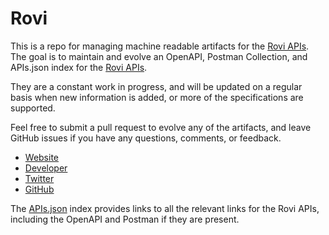 # RoviThis is a repo for managing machine readable artifacts for the [Rovi APIs](http://developer.rovicorp.com/). The goal is to maintain and evolve an OpenAPI, Postman Collection, and APIs.json index for the [Rovi APIs](http://developer.rovicorp.com/).They are a constant work in progress, and will be updated on a regular basis when new information is added, or more of the specifications are supported.Feel free to submit a pull request to evolve any of the artifacts, and leave GitHub issues if you have any questions, comments, or feedback.- [Website](http://developer.rovicorp.com/)- [Developer](http://developer.rovicorp.com/)- [Twitter](https://twitter.com/#!/RoviCorp)- [GitHub](https://github.com/Rovi)The [APIs.json](https://github.com/api-evangelist/rovi/blob/master/apis.json) index provides links to all the relevant links for the Rovi APIs, including the OpenAPI and Postman if they are present.
